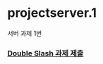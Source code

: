 # projectserver.1
서버 과제 1번

### [Double Slash 과제 제출](https://github.com/Double-Slash/doubleslash-docs/tree/master/assignment)
